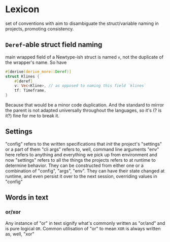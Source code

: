 # Lexicon
set of conventions with aim to disambiguate the struct/variable naming in projects, promoting consistency.


## `Deref`-able struct field naming
main wrapped field of a Newtype-ish struct is named `v`, not the duplicate of the wrapper's name. So have
```rs
#[derive(derive_more::Deref)]
struct Klines {
	#[deref]
	v: Vec<Kline>, // as opposed to naming this field `klines`
	tf: Timeframe,
}
```
Because that would be a minor code duplication. And the standard to mirror the parent is not adapted universally throughout the languages, so it's (? is it?) fine for me to break it.

## Settings
"config" refers to the written specifications that _init_ the project's "settings" or a part of them
"cli args" refers to, well, command line arguments
"env" here refers to anything and everything we pick up from environment
and now "settings" refers to all the things the projects refers to at runtime to determine behavior. They can be constructed from either one or a combination of "config", "args", "env". They can have their state changed at runtime, and even persist it over to the next session, overriding values in "config"

## Words in text
### or/xor
Any instance of "or" in text signify what's commonly written as "or/and" and is pure logical `OR`. Common utilisation of "or" to mean `XOR` is always written as, well, "xor"
